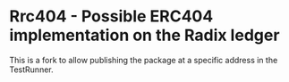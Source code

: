 # Rrc404 - Possible ERC404 implementation on the Radix ledger

This is a fork to allow publishing the package at a specific address in the TestRunner.